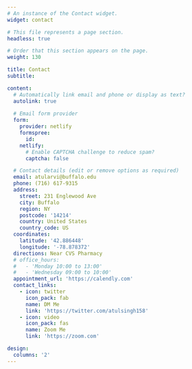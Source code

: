 ```yaml
---
# An instance of the Contact widget.
widget: contact

# This file represents a page section.
headless: true

# Order that this section appears on the page.
weight: 130

title: Contact
subtitle:

content:
  # Automatically link email and phone or display as text?
  autolink: true
  
  # Email form provider
  form:
    provider: netlify
    formspree:
      id:
    netlify:
      # Enable CAPTCHA challenge to reduce spam?
      captcha: false

  # Contact details (edit or remove options as required)
  email: atularvi@buffalo.edu
  phone: (716) 617-9315
  address:
    street: 231 Englewood Ave
    city: Buffalo
    region: NY
    postcode: '14214'
    country: United States
    country_code: US
  coordinates:
    latitude: '42.886448'
    longitude: '-78.878372'
  directions: Near CVS Pharmacy
  # office_hours:
  #   - 'Monday 10:00 to 13:00'
  #   - 'Wednesday 09:00 to 10:00'
  appointment_url: 'https://calendly.com'
  contact_links:
    - icon: twitter
      icon_pack: fab
      name: DM Me
      link: 'https://twitter.com/atulsingh158'
    - icon: video
      icon_pack: fas
      name: Zoom Me
      link: 'https://zoom.com'

design:
  columns: '2'
---
```

